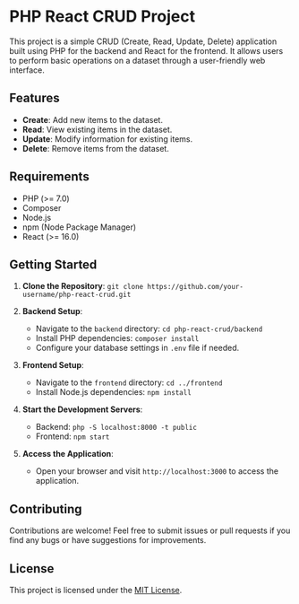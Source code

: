 # PHP React CRUD Project

This project is a simple CRUD (Create, Read, Update, Delete) application built using PHP for the backend and React for the frontend. It allows users to perform basic operations on a dataset through a user-friendly web interface.

## Features

- **Create**: Add new items to the dataset.
- **Read**: View existing items in the dataset.
- **Update**: Modify information for existing items.
- **Delete**: Remove items from the dataset.

## Requirements

- PHP (>= 7.0)
- Composer
- Node.js
- npm (Node Package Manager)
- React (>= 16.0)

## Getting Started

1. **Clone the Repository**: `git clone https://github.com/your-username/php-react-crud.git`

2. **Backend Setup**:
   - Navigate to the `backend` directory: `cd php-react-crud/backend`
   - Install PHP dependencies: `composer install`
   - Configure your database settings in `.env` file if needed.
   
3. **Frontend Setup**:
   - Navigate to the `frontend` directory: `cd ../frontend`
   - Install Node.js dependencies: `npm install`
   
4. **Start the Development Servers**:
   - Backend: `php -S localhost:8000 -t public`
   - Frontend: `npm start`
   
5. **Access the Application**:
   - Open your browser and visit `http://localhost:3000` to access the application.

## Contributing

Contributions are welcome! Feel free to submit issues or pull requests if you find any bugs or have suggestions for improvements.

## License

This project is licensed under the [MIT License](LICENSE).

